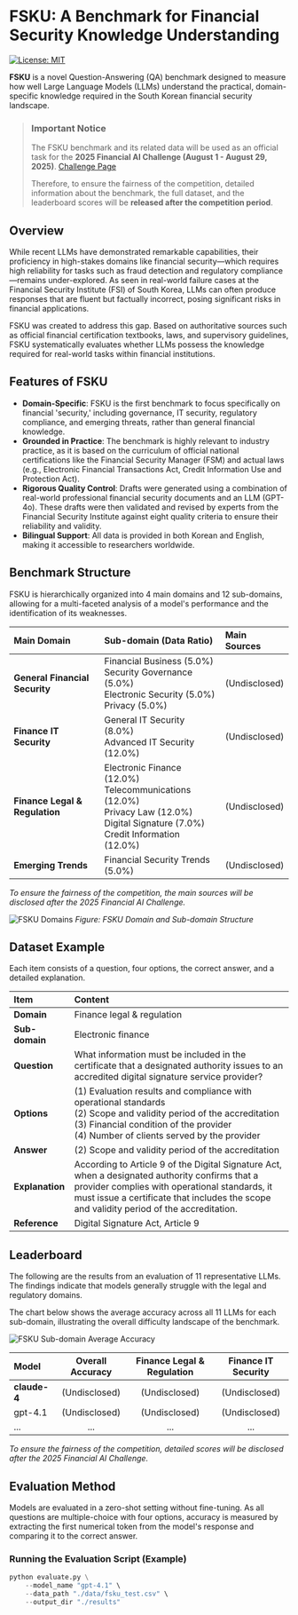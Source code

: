 # FSKU: A Benchmark for Financial Security Knowledge Understanding

[![License: MIT](https://img.shields.io/badge/License-MIT-yellow.svg)](https://opensource.org/licenses/MIT)

**FSKU** is a novel Question-Answering (QA) benchmark designed to measure how well Large Language Models (LLMs) understand the practical, domain-specific knowledge required in the South Korean financial security landscape.

> ### Important Notice
>
> The FSKU benchmark and its related data will be used as an official task for the **2025 Financial AI Challenge (August 1 - August 29, 2025)**.
> [Challenge Page](https://www.fsec.or.kr/bbs/detail?menuNo=66&bbsNo=11704)
>
> Therefore, to ensure the fairness of the competition, detailed information about the benchmark, the full dataset, and the leaderboard scores will be **released after the competition period**.

## Overview

While recent LLMs have demonstrated remarkable capabilities, their proficiency in high-stakes domains like financial security—which requires high reliability for tasks such as fraud detection and regulatory compliance—remains under-explored. As seen in real-world failure cases at the Financial Security Institute (FSI) of South Korea, LLMs can often produce responses that are fluent but factually incorrect, posing significant risks in financial applications.

FSKU was created to address this gap. Based on authoritative sources such as official financial certification textbooks, laws, and supervisory guidelines, FSKU systematically evaluates whether LLMs possess the knowledge required for real-world tasks within financial institutions.

## Features of FSKU

* **Domain-Specific**: FSKU is the first benchmark to focus specifically on financial 'security,' including governance, IT security, regulatory compliance, and emerging threats, rather than general financial knowledge.
* **Grounded in Practice**: The benchmark is highly relevant to industry practice, as it is based on the curriculum of official national certifications like the Financial Security Manager (FSM) and actual laws (e.g., Electronic Financial Transactions Act, Credit Information Use and Protection Act).
* **Rigorous Quality Control**: Drafts were generated using a combination of real-world professional financial security documents and an LLM (GPT-4o). These drafts were then validated and revised by experts from the Financial Security Institute against eight quality criteria to ensure their reliability and validity.
* **Bilingual Support**: All data is provided in both Korean and English, making it accessible to researchers worldwide.

## Benchmark Structure

FSKU is hierarchically organized into 4 main domains and 12 sub-domains, allowing for a multi-faceted analysis of a model's performance and the identification of its weaknesses.

| Main Domain                  | Sub-domain (Data Ratio)                                                                                                                                              | Main Sources  |
| :--------------------------- | :------------------------------------------------------------------------------------------------------------------------------------------------------------------- | :------------ |
| **General Financial Security** | Financial Business (5.0%)<br>Security Governance (5.0%)<br>Electronic Security (5.0%)<br>Privacy (5.0%)                                                              | (Undisclosed) |
| **Finance IT Security** | General IT Security (8.0%)<br>Advanced IT Security (12.0%)                                                                                                            | (Undisclosed) |
| **Finance Legal & Regulation** | Electronic Finance (12.0%)<br>Telecommunications (12.0%)<br>Privacy Law (12.0%)<br>Digital Signature (7.0%)<br>Credit Information (12.0%)                                | (Undisclosed) |
| **Emerging Trends** | Financial Security Trends (5.0%)                                                                                                                                     | (Undisclosed) |

*To ensure the fairness of the competition, the main sources will be disclosed after the 2025 Financial AI Challenge.*

![FSKU Domains](.images/overview_FSKU.png)
*Figure: FSKU Domain and Sub-domain Structure*

## Dataset Example

Each item consists of a question, four options, the correct answer, and a detailed explanation.

| Item        | Content                                                                                                                                                              |
| :---------- | :------------------------------------------------------------------------------------------------------------------------------------------------------------------- |
| **Domain** | Finance legal & regulation                                                                                                                                           |
| **Sub-domain** | Electronic finance                                                                                                                                                   |
| **Question** | What information must be included in the certificate that a designated authority issues to an accredited digital signature service provider?                         |
| **Options** | (1) Evaluation results and compliance with operational standards<br>(2) Scope and validity period of the accreditation<br>(3) Financial condition of the provider<br>(4) Number of clients served by the provider |
| **Answer** | (2) Scope and validity period of the accreditation                                                                                                                   |
| **Explanation** | According to Article 9 of the Digital Signature Act, when a designated authority confirms that a provider complies with operational standards, it must issue a certificate that includes the scope and validity period of the accreditation. |
| **Reference** | Digital Signature Act, Article 9                                                                                                                                     |
## Leaderboard

The following are the results from an evaluation of 11 representative LLMs. The findings indicate that models generally struggle with the legal and regulatory domains.

The chart below shows the average accuracy across all 11 LLMs for each sub-domain, illustrating the overall difficulty landscape of the benchmark.

![FSKU Sub-domain Average Accuracy](https://i.imgur.com/tL4H9vG.png)

| Model | Overall Accuracy | Finance Legal & Regulation | Finance IT Security |
| :--- | :---: | :---: | :---: |
| **claude-4** | (Undisclosed) | (Undisclosed) | (Undisclosed) |
| gpt-4.1 | (Undisclosed) | (Undisclosed) | (Undisclosed) |
| ... | ... | ... | ... |

*To ensure the fairness of the competition, detailed scores will be disclosed after the 2025 Financial AI Challenge.*

## Evaluation Method

Models are evaluated in a zero-shot setting without fine-tuning. As all questions are multiple-choice with four options, accuracy is measured by extracting the first numerical token from the model's response and comparing it to the correct answer.

### Running the Evaluation Script (Example)

```python
python evaluate.py \
    --model_name "gpt-4.1" \
    --data_path "./data/fsku_test.csv" \
    --output_dir "./results"